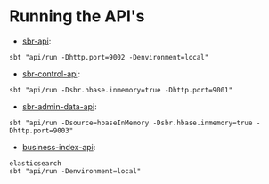 # Running the API's

* [sbr-api](https://github.com/ONSdigital/sbr-api):

```shell
sbt "api/run -Dhttp.port=9002 -Denvironment=local"
```

* [sbr-control-api](https://github.com/ONSdigital/sbr-control-api):

```shell
sbt "api/run -Dsbr.hbase.inmemory=true -Dhttp.port=9001"
```

* [sbr-admin-data-api](https://github.com/ONSdigital/sbr-admin-data-api):

```shell
sbt "api/run -Dsource=hbaseInMemory -Dsbr.hbase.inmemory=true -Dhttp.port=9003"
```

* [business-index-api](https://github.com/ONSdigital/business-index-api):

```shell
elasticsearch
sbt "api/run -Denvironment=local"
```